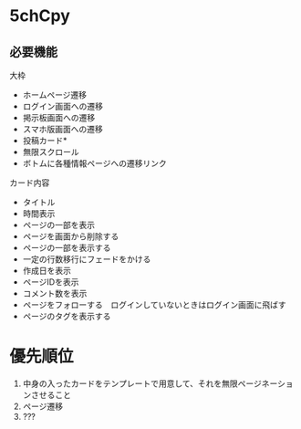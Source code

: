 # 5chCpy
## 必要機能
大枠
- ホームページ遷移
- ログイン画面への遷移
- 掲示板画面への遷移
- スマホ版画面への遷移
- 投稿カード*
- 無限スクロール
- ボトムに各種情報ページへの遷移リンク

カード内容
- タイトル
- 時間表示
- ページの一部を表示
- ページを画面から削除する
- ページの一部を表示する
- 一定の行数移行にフェードをかける
- 作成日を表示
- ページIDを表示
- コメント数を表示
- ページをフォローする　ログインしていないときはログイン画面に飛ばす
- ページのタグを表示する

# 優先順位
1. 中身の入ったカードをテンプレートで用意して、それを無限ページネーションさせること
2. ページ遷移
3. ???
